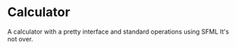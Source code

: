 # Calculator
A calculator with a pretty interface and standard operations using SFML
It's not over.
